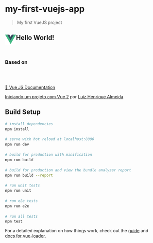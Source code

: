 # my-first-vuejs-app

> My first VueJS project 

## Hello World! <img align="left" alt="Vue" width="36px" src="https://raw.githubusercontent.com/github/explore/80688e429a7d4ef2fca1e82350fe8e3517d3494d/topics/vue/vue.png" />

<br />

### Based on

<br />
<br />

[:closed_book: Vue JS Documentation ](https://vuejs.org/)

[Iniciando um projeto com Vue 2](https://imasters.com.br/back-end/iniciando-um-projeto-com-vue-2) por [Luiz Henrique Almeida](https://imasters.com.br/perfil/luizhenriquealmeida)


## Build Setup

``` bash
# install dependencies
npm install

# serve with hot reload at localhost:8080
npm run dev

# build for production with minification
npm run build

# build for production and view the bundle analyzer report
npm run build --report

# run unit tests
npm run unit

# run e2e tests
npm run e2e

# run all tests
npm test
```

For a detailed explanation on how things work, check out the [guide](http://vuejs-templates.github.io/webpack/) and [docs for vue-loader](http://vuejs.github.io/vue-loader).
